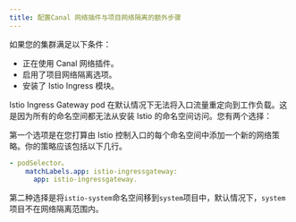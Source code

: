 ```yaml
---
title: 配置Canal 网络插件与项目网络隔离的额外步骤
---
```


如果您的集群满足以下条件：

- 正在使用 Canal 网络插件。
- 启用了项目网络隔离选项。
- 安装了 Istio Ingress 模块。

Istio Ingress Gateway pod 在默认情况下无法将入口流量重定向到工作负载。这是因为所有的命名空间都无法从安装 Istio 的命名空间访问。您有两个选择：

第一个选项是在您打算由 Istio 控制入口的每个命名空间中添加一个新的网络策略。你的策略应该包括以下几行。

```yaml
- podSelector。
    matchLabels.app: istio-ingressgateway:
      app: istio-ingressgateway.
```

第二种选择是将`istio-system`命名空间移到`system`项目中，默认情况下，`system`项目不在网络隔离范围内。

